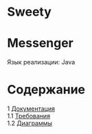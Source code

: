 # Sweety
# Messenger
Язык реализации: Java

# Содержание
1 [Документация](Documents)  
1.1 [Требования](Documents/Requirements/Requirements%20Document.md)   
1.2 [Диаграммы](Documents/System%20Project)
